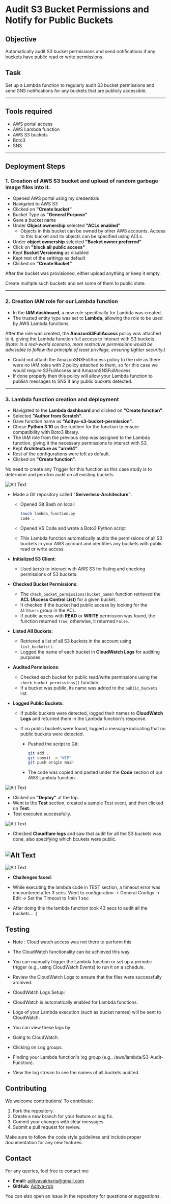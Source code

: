 
# Audit S3 Bucket Permissions and Notify for Public Buckets


## Objective
Automatically audit S3 bucket permissions and send notifications if any buckets have public read or write permissions.

## Task
Set up a Lambda function to regularly audit S3 bucket permissions and send SNS notifications for any buckets that are publicly accessible.


---

## Tools required
- AWS portal access
- AWS Lambda function
- AWS S3 buckets
- Boto3
- SNS

---

## Deployment Steps

### 1. Creation of AWS S3 bucket and upload of random garbage image files into it.
- Opened AWS portal using my credentials
- Navigated to AWS S3
- Clicked on **"Create bucket"**
- Bucket Type as **"General Purpose"**
- Gave a bucket name
- Under **Object ownership** selected **"ACLs enabled"** 
    - Objects in this bucket can be owned by other AWS accounts. Access to this bucket and its objects can be specified using ACLs.
- Under **object ownership** selected **"Bucket owner preferred"**
- Click on **"block all public access"**
- Kept **Bucket Versioning** as disabled
- Kept rest of the settings as default 
- Clicked on **"Create Bucket"**

After the bucket was provisioned, either upload anything or keep it empty.

Create multiple such buckets and set some of them to public state.

---

### 2. Creation IAM role for our Lambda function
- In the **IAM dashboard**, a new role specifically for Lambda was created.  
- The trusted entity type was set to **Lambda**, allowing the role to be used by AWS Lambda functions.

After the role was created, the **AmazonS3FullAccess** policy was attached to it, giving the Lambda function full access to interact with S3 buckets.  
*(Note: In a real-world scenario, more restrictive permissions would be advisable to follow the principle of least privilege, ensuring tighter security.)*

- Could not attach the AmazonSNSFullAccess policy to the role as there were no IAM roles with 2 policy attached to them, so for this case we would require S3FullAccess and AmazonSNSFullAccess
- If done properly then this policy will allow your Lambda function to publish messages to SNS if any public buckets detected.

---

### 3. Lambda function creation and deployment 

- Navigated to the **Lambda dashboard** and clicked on **"Create function"**.
- Selected **"Author from Scratch"**.
- Gave function name as **"Aditya-s3-bucket-permission"**.
- Chose **Python 3.10** as the runtime for the function to ensure compatibility with Boto3 library.
- The IAM role from the previous step was assigned to the Lambda function, giving it the necessary permissions to interact with S3.
- Kept **Architecture as "arm64"**.
- Rest of the configurations were left as default.
- Clicked on **"Create function"**.

No need to create any Trigger for this function as this case study is to determine and perofrm audit on all existing buckets.

![Alt Text](/4-Audit-S3-Bucket-Permissions-and-Notify-for-Public-Buckets/images/PER-lambda-flow.JPG)


- Made a Git repository called **"Serverless-Architecture"**.
    - Opened Git Bash on local:
      ```bash
      touch lambda_function.py
      code .
      ```
    - Opened VS Code and wrote a Boto3 Python script

    - This Lambda function automatically audits the permissions of all S3 buckets in your AWS account and identifies any buckets with public read or write access.

- **Initialized S3 Client**:
  - Used `Boto3` to interact with AWS S3 for listing and checking permissions of S3 buckets.

- **Checked Bucket Permissions**:
  - The `check_bucket_permissions(bucket_name)` function retrieved the **ACL (Access Control List)** for a given bucket.
  - It checked if the bucket had public access by looking for the `AllUsers` group in the ACL.
  - If public access with **READ** or **WRITE** permission was found, the function returned `True`; otherwise, it returned `False`.

- **Listed All Buckets**:
  - Retrieved a list of all S3 buckets in the account using `list_buckets()`.
  - Logged the name of each bucket in **CloudWatch Logs** for auditing purposes.

- **Audited Permissions**:
  - Checked each bucket for public read/write permissions using the `check_bucket_permissions()` function.
  - If a bucket was public, its name was added to the `public_buckets` list.

- **Logged Public Buckets**:
  - If public buckets were detected, logged their names to **CloudWatch Logs** and returned them in the Lambda function's response.
  - If no public buckets were found, logged a message indicating that no public buckets were detected.

    
    - Pushed the script to Git:
      ```bash
      git add .
      git commit -m "WIP"
      git push origin main
      ```

    - The code was copied and pasted under the **Code** section of our AWS Lambda function.
      
![Alt Text](/4-Audit-S3-Bucket-Permissions-and-Notify-for-Public-Buckets/images/per-code.JPG)



- Clicked on **"Deploy"** at the top.
- Went to the **Test** section, created a sample Test event, and then clicked on **Test**.
- Test executed successfully.

![Alt Text](/4-Audit-S3-Bucket-Permissions-and-Notify-for-Public-Buckets/images/per-first-test-success.JPG)

- Checked **Cloudflare logs** and saw that audit for all the S3 buckets was done, also specifying which bcukets were public.

![Alt Text](/4-Audit-S3-Bucket-Permissions-and-Notify-for-Public-Buckets/images/PER-CLOUDFARE-log-SS1.JPG)
---

![Alt Text](/4-Audit-S3-Bucket-Permissions-and-Notify-for-Public-Buckets/images/PER-CLOUDFARE-log-SS2.JPG)


- **Challenges faced**:

- While executing the lambda code in TEST section, a timeout error was encountered after 3 secs. Went to configuration -> General Configs -> Edit -> Set the Timeout to 1min 1 sec
- After doing this the lambda function took 43 secs to audit all the buckets... :)

##  Testing
- Note : Cloud watch access was not there to perform this
- The CloudWatch functionality can be achieved this way.
- You can manually trigger the Lambda function or set up a periodic trigger (e.g., using CloudWatch Events) to run it on a schedule.
- Review the CloudWatch Logs to ensure that the files were successfully archived.

- CloudWatch Logs Setup:

- CloudWatch is automatically enabled for Lambda functions.
- Logs of your Lambda execution (such as bucket names) will be sent to CloudWatch.
- You can view these logs by:
- Going to CloudWatch.
- Clicking on Log groups.
- Finding your Lambda function's log group (e.g., /aws/lambda/S3-Audit-Function).
- View the log stream to see the names of all buckets audited.

##  Contributing

We welcome contributions! To contribute:

1. Fork the repository.
2. Create a new branch for your feature or bug fix.
3. Commit your changes with clear messages.
4. Submit a pull request for review.

Make sure to follow the code style guidelines and include proper documentation for any new features.


## Contact

For any queries, feel free to contact me:

- **Email:** adityavakharia@gmail.com
- **GitHub:** [Aditya-rgb](https://github.com/Aditya-rgb/Serverless-Architecture)

You can also open an issue in the repository for questions or suggestions.
